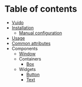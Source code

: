 # Table of contents

* [Vuido](README.md)
* [Installation](installation/README.md)
  * [Manual configuration](installation/single-file-components.md)
* [Usage](usage.md)
* [Common attributes](common-attributes.md)
* Components
  * [Window](components/window.md)
  * Containers
    * [Box](components/containers/box.md)
  * Widgets
    * [Button](components/widgets/button.md)
    * [Text](components/widgets/text.md)

